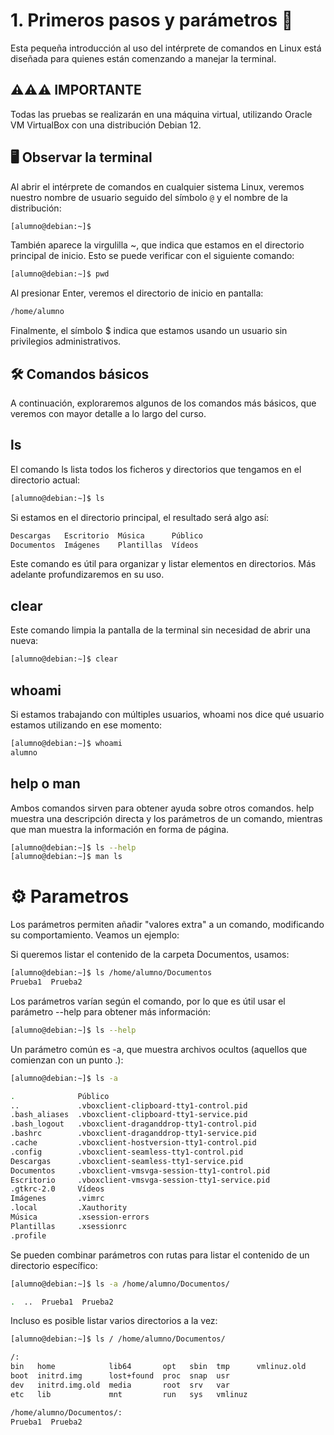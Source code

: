 # 1. Primeros pasos y parámetros 🚀

Esta pequeña introducción al uso del intérprete de comandos en Linux está diseñada para quienes están comenzando a manejar la terminal.

## ⚠️⚠️⚠️ IMPORTANTE

Todas las pruebas se realizarán en una máquina virtual, utilizando Oracle VM VirtualBox con una distribución Debian 12.

## 🖥️ Observar la terminal

Al abrir el intérprete de comandos en cualquier sistema Linux, veremos nuestro nombre de usuario seguido del símbolo `@` y el nombre de la distribución:

```bash
[alumno@debian:~]$
```

También aparece la virgulilla ~, que indica que estamos en el directorio principal de inicio. Esto se puede verificar con el siguiente comando:

```bash
[alumno@debian:∼]$ pwd
```

Al presionar Enter, veremos el directorio de inicio en pantalla:

```bash
/home/alumno
```

Finalmente, el símbolo $ indica que estamos usando un usuario sin privilegios administrativos.

## 🛠️ Comandos básicos

A continuación, exploraremos algunos de los comandos más básicos, que veremos con mayor detalle a lo largo del curso.

## ls

El comando ls lista todos los ficheros y directorios que tengamos en el directorio actual:

```bash
[alumno@debian:∼]$ ls
```

Si estamos en el directorio principal, el resultado será algo así:

```bash
Descargas   Escritorio  Música      Público
Documentos  Imágenes    Plantillas  Vídeos
```
Este comando es útil para organizar y listar elementos en directorios. Más adelante profundizaremos en su uso.

## clear

Este comando limpia la pantalla de la terminal sin necesidad de abrir una nueva:

```bash
[alumno@debian:∼]$ clear
```

## whoami

Si estamos trabajando con múltiples usuarios, whoami nos dice qué usuario estamos utilizando en ese momento:

```bash
[alumno@debian:∼]$ whoami
alumno
```

## help o man

Ambos comandos sirven para obtener ayuda sobre otros comandos. help muestra una descripción directa y los parámetros de un comando, mientras que man muestra la información en forma de página.

```bash
[alumno@debian:∼]$ ls --help
[alumno@debian:∼]$ man ls
```

# ⚙️ Parametros

Los parámetros permiten añadir "valores extra" a un comando, modificando su comportamiento. Veamos un ejemplo:

Si queremos listar el contenido de la carpeta Documentos, usamos:

```bash
[alumno@debian:∼]$ ls /home/alumno/Documentos
Prueba1  Prueba2
```

Los parámetros varían según el comando, por lo que es útil usar el parámetro --help para obtener más información:

```bash
[alumno@debian:∼]$ ls --help
```

Un parámetro común es -a, que muestra archivos ocultos (aquellos que comienzan con un punto .):

```bash
[alumno@debian:∼]$ ls -a

.              Público
..             .vboxclient-clipboard-tty1-control.pid
.bash_aliases  .vboxclient-clipboard-tty1-service.pid
.bash_logout   .vboxclient-draganddrop-tty1-control.pid
.bashrc        .vboxclient-draganddrop-tty1-service.pid
.cache         .vboxclient-hostversion-tty1-control.pid
.config        .vboxclient-seamless-tty1-control.pid
Descargas      .vboxclient-seamless-tty1-service.pid
Documentos     .vboxclient-vmsvga-session-tty1-control.pid
Escritorio     .vboxclient-vmsvga-session-tty1-service.pid
.gtkrc-2.0     Vídeos
Imágenes       .vimrc
.local         .Xauthority
Música         .xsession-errors
Plantillas     .xsessionrc
.profile

```

Se pueden combinar parámetros con rutas para listar el contenido de un directorio específico:

```bash
[alumno@debian:∼]$ ls -a /home/alumno/Documentos/

.  ..  Prueba1  Prueba2
```

Incluso es posible listar varios directorios a la vez:

```bash
[alumno@debian:∼]$ ls / /home/alumno/Documentos/

/:
bin   home            lib64       opt   sbin  tmp      vmlinuz.old
boot  initrd.img      lost+found  proc  snap  usr
dev   initrd.img.old  media       root  srv   var
etc   lib             mnt         run   sys   vmlinuz

/home/alumno/Documentos/:
Prueba1  Prueba2

```












